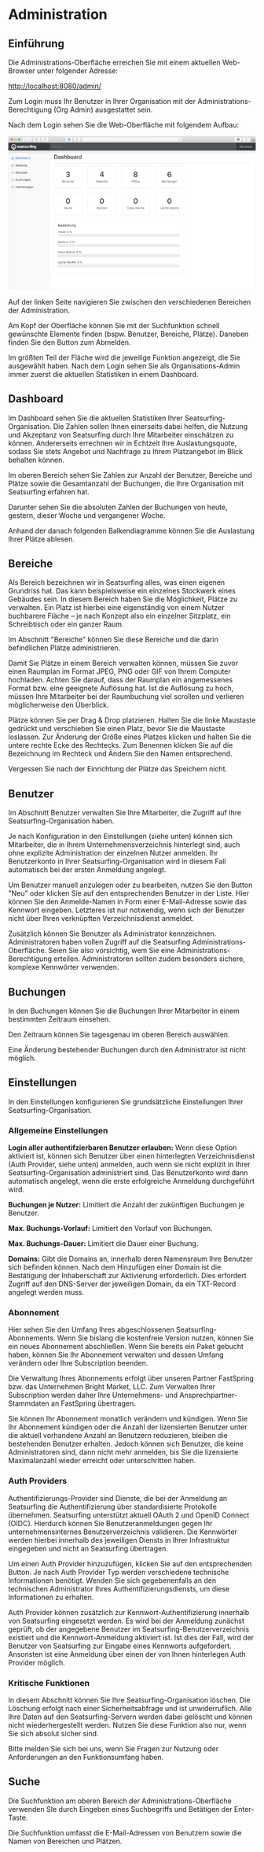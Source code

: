 # Administration
## Einführung
Die Administrations-Oberfläche erreichen Sie mit einem aktuellen Web-Browser unter folgender Adresse:

[http://localhost:8080/admin/](http://localhost:8080/admin/)

Zum Login muss Ihr Benutzer in Ihrer Organisation mit der Administrations-Berechtigung (Org Admin) ausgestattet sein.

Nach dem Login sehen Sie die Web-Oberfläche mit folgendem Aufbau:

![Admin UI Screenshot](img/admin-ui.png)

Auf der linken Seite navigieren Sie zwischen den verschiedenen Bereichen der Administration.

Am Kopf der Oberfläche können Sie mit der Suchfunktion schnell gewünschte Elemente finden (bspw. Benutzer, Bereiche, Plätze). Daneben finden Sie den Button zum Abmelden.

Im größten Teil der Fläche wird die jeweilige Funktion angezeigt, die Sie ausgewählt haben. Nach dem Login sehen Sie als Organisations-Admin immer zuerst die aktuellen Statistiken in einem Dashboard.

## Dashboard
Im Dashboard sehen Sie die aktuellen Statistiken Ihrer Seatsurfing-Organisation. Die Zahlen sollen Ihnen einerseits dabei helfen, die Nutzung und Akzeptanz von Seatsurfing durch Ihre Mitarbeiter einschätzen zu können. Andererseits errechnen wir in Echtzeit Ihre Auslastungsquote, sodass Sie stets Angebot und Nachfrage zu Ihrem Platzangebot im Blick behalten können.

Im oberen Bereich sehen Sie Zahlen zur Anzahl der Benutzer, Bereiche und Plätze sowie die Gesamtanzahl der Buchungen, die Ihre Organisation mit Seatsurfing erfahren hat.

Darunter sehen Sie die absoluten Zahlen der Buchungen von heute, gestern, dieser Woche und vergangener Woche.

Anhand der danach folgenden Balkendiagramme können Sie die Auslastung Ihrer Plätze ablesen.

## Bereiche
Als Bereich bezeichnen wir in Seatsurfing alles, was einen eigenen Grundriss hat. Das kann beispielsweise ein einzelnes Stockwerk eines Gebäudes sein. In diesem Bereich haben Sie die Möglichkeit, Plätze zu verwalten. Ein Platz ist hierbei eine eigenständig von einem Nutzer buchbarere Fläche – je nach Konzept also ein einzelner Sitzplatz, ein Schreibtisch oder ein ganzer Raum.

Im Abschnitt "Bereiche" können Sie diese Bereiche und die darin befindlichen Plätze administrieren.

Damit Sie Plätze in einem Bereich verwalten können, müssen Sie zuvor einen Raumplan im Format JPEG, PNG oder GIF von Ihrem Computer hochladen. Achten Sie darauf, dass der Raumplan ein angemessenes Format bzw. eine geeignete Auflösung hat. Ist die Auflösung zu hoch, müssen Ihre Mitarbeiter bei der Raumbuchung viel scrollen und verlieren möglicherweise den Überblick.

Plätze können Sie per Drag & Drop platzieren. Halten Sie die linke Maustaste gedrückt und verschieben Sie einen Platz, bevor Sie die Maustaste loslassen. Zur Änderung der Größe eines Platzes klicken und halten Sie die untere rechte Ecke des Rechtecks. Zum Benennen klicken Sie auf die Bezeichnung im Rechteck und Ändern Sie den Namen entsprechend.

Vergessen Sie nach der Einrichtung der Plätze das Speichern nicht.

## Benutzer
Im Abschnitt Benutzer verwalten Sie Ihre Mitarbeiter, die Zugriff auf Ihre Seatsurfing-Organisation haben.

Je nach Konfiguration in den Einstellungen (siehe unten) können sich Mitarbeiter, die in Ihrem Unternehmensverzeichnis hinterlegt sind, auch ohne explizite Administration der einzelnen Nutzer anmelden. Ihr Benutzerkonto in Ihrer Seatsurfing-Organisation wird in diesem Fall automatisch bei der ersten Anmeldung angelegt.

Um Benutzer manuell anzulegen oder zu bearbeiten, nutzen Sie den Button "Neu" oder klicken Sie auf den entsprechenden Benutzer in der Liste. Hier können Sie den Anmelde-Namen in Form einer E-Mail-Adresse sowie das Kennwort eingeben. Letzteres ist nur notwendig, wenn sich der Benutzer nicht über Ihren verknüpften Verzeichnisdienst anmeldet.

Zusätzlich können Sie Benutzer als Administrator kennzeichnen. Administratoren haben vollen Zugriff auf die Seatsurfing Administrations-Oberfläche. Seien Sie also vorsichtig, wem Sie eine Administrations-Berechtigung erteilen. Administratoren sollten zudem besonders sichere, komplexe Kennwörter verwenden.

## Buchungen
In den Buchungen können Sie die Buchungen Ihrer Mitarbeiter in einem bestimmten Zeitraum einsehen.

Den Zeitraum können Sie tagesgenau im oberen Bereich auswählen.

Eine Änderung bestehender Buchungen durch den Administrator ist nicht möglich.

## Einstellungen
In den Einstellungen konfigurieren Sie grundsätzliche Einstellungen Ihrer Seatsurfing-Organisation.

### Allgemeine Einstellungen
**Login aller authentifzierbaren Benutzer erlauben:** Wenn diese Option aktiviert ist, können sich Benutzer über einen hinterlegten Verzeichnisdienst (Auth Provider, siehe unten) anmelden, auch wenn sie nicht explizit in Ihrer Seatsurfing-Organisation administriert sind. Das Benutzerkonto wird dann automatisch angelegt, wenn die erste erfolgreiche Anmeldung durchgeführt wird.

**Buchungen je Nutzer:** Limitiert die Anzahl der zukünftigen Buchungen je Benutzer.

**Max. Buchungs-Vorlauf:** Limitiert den Vorlauf von Buchungen.

**Max. Buchungs-Dauer:** Limitiert die Dauer einer Buchung.

**Domains:** Gibt die Domains an, innerhalb deren Namensraum Ihre Benutzer sich befinden können. Nach dem Hinzufügen einer Domain ist die Bestätigung der Inhaberschaft zur Aktivierung erforderlich. Dies erfordert Zugriff auf den DNS-Server der jeweiligen Domain, da ein TXT-Record angelegt werden muss.

### Abonnement
Hier sehen Sie den Umfang Ihres abgeschlossenen Seatsurfing-Abonnements. Wenn Sie bislang die kostenfreie Version nutzen, können Sie ein neues Abonnement abschließen. Wenn Sie bereits ein Paket gebucht haben, können Sie Ihr Abonnement verwalten und dessen Umfang verändern oder Ihre Subscription beenden.

Die Verwaltung Ihres Abonnements erfolgt über unseren Partner FastSpring bzw. das Unternehmen Bright Market, LLC. Zum Verwalten Ihrer Subscription werden daher Ihre Unternehmens- und Ansprechpartner-Stammdaten an FastSpring übertragen.

Sie können Ihr Abonnement monatlich verändern und kündigen. Wenn Sie Ihr Abonnement kündigen oder die Anzahl der lizensierten Benutzer unter die aktuell vorhandene Anzahl an Benutzern reduzieren, bleiben die bestehenden Benutzer erhalten. Jedoch können sich Benutzer, die keine Administratoren sind, dann nicht mehr anmelden, bis Sie die lizensierte Maximalanzahl wieder erreicht oder unterschritten haben.

### Auth Providers
Authentifizierungs-Provider sind Dienste, die bei der Anmeldung an Seatsurfing die Authentifizierung über standardisierte Protokolle übernehmen. Seatsurfing unterstützt aktuell OAuth 2 und OpenID Connect (OIDC). Hierdurch können Sie Benutzeranmeldungen gegen Ihr unternehmensinternes Benutzerverzeichnis validieren. Die Kennwörter werden hierbei innerhalb des jeweiligen Diensts in Ihrer Infrastruktur eingegeben und nicht an Seatsurfing übertragen.

Um einen Auth Provider hinzuzufügen, klicken Sie auf den entsprechenden Button. Je nach Auth Provider Typ werden verschiedene technische Informationen benötigt. Wenden Sie sich gegebenenfalls an den technischen Administrator Ihres Authentifizierungsdiensts, um diese Informationen zu erhalten.

Auth Provider können zusätzlich zur Kennwort-Authentifizierung innerhalb von Seatsurfing eingesetzt werden. Es wird bei der Anmeldung zunächst geprüft, ob der angegebene Benutzer im Seatsurfing-Benutzerverzeichnis existiert und die Kennwort-Anmeldung aktiviert ist. Ist dies der Fall, wird der Benutzer von Seatsurfing zur Eingabe eines Kennworts aufgefordert. Ansonsten ist eine Anmeldung über einen der von Ihnen hinterlegen Auth Provider möglich.

### Kritische Funktionen
In diesem Abschnitt können Sie Ihre Seatsurfing-Organisation löschen. Die Löschung erfolgt nach einer Sicherheitsabfrage und ist unwiderruflich. Alle Ihre Daten auf den Seatsurfing-Servern werden dabei gelöscht und können nicht wiederhergestellt werden. Nutzen Sie diese Funktion also nur, wenn Sie sich absolut sicher sind.

Bitte melden Sie sich bei uns, wenn Sie Fragen zur Nutzung oder Anforderungen an den Funktionsumfang haben.

## Suche
Die Suchfunktion am oberen Bereich der Administrations-Oberfläche verwenden SIe durch Eingeben eines Suchbegriffs und Betätigen der Enter-Taste.

Die Suchfunktion umfasst die E-Mail-Adressen von Benutzern sowie die Namen von Bereichen und Plätzen.

